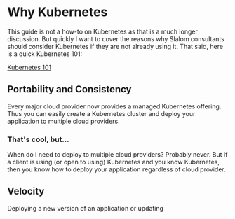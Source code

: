 # Why Kubernetes

This guide is not a how-to on Kubernetes as that is a much longer discussion. But quickly I want to cover the reasons
why Slalom consultants should consider Kubernetes if they are not already using it. That said, here is a quick Kubernetes
101:

[Kubernetes 101](k8s-101.md)

## Portability and Consistency
Every major cloud provider now provides a managed Kubernetes offering. Thus you can easily create a Kubernetes cluster and deploy your
application to multiple cloud providers. 

### That's cool, but...
When do I need to deploy to multiple cloud providers? Probably never. But if a client is using 
(or open to using) Kubernetes and you know Kubernetes, then you know how to deploy your application regardless of cloud provider.

## Velocity
Deploying a new version of an application or updating 






